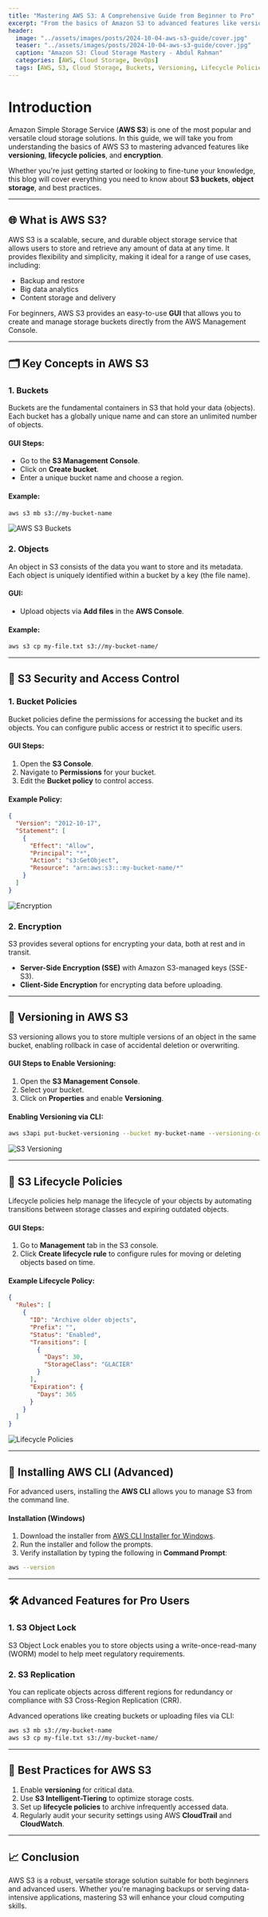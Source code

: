 ```yaml
---
title: "Mastering AWS S3: A Comprehensive Guide from Beginner to Pro"
excerpt: "From the basics of Amazon S3 to advanced features like versioning and lifecycle policies, this guide covers it all."
header:
  image: "../assets/images/posts/2024-10-04-aws-s3-guide/cover.jpg"
  teaser: "../assets/images/posts/2024-10-04-aws-s3-guide/cover.jpg"
  caption: "Amazon S3: Cloud Storage Mastery - Abdul Rahman"
  categories: [AWS, Cloud Storage, DevOps]
  tags: [AWS, S3, Cloud Storage, Buckets, Versioning, Lifecycle Policies, Encryption]
---
```


# Introduction

Amazon Simple Storage Service (**AWS S3**) is one of the most popular and versatile cloud storage solutions. In this guide, we will take you from understanding the basics of AWS S3 to mastering advanced features like **versioning**, **lifecycle policies**, and **encryption**.

Whether you're just getting started or looking to fine-tune your knowledge, this blog will cover everything you need to know about **S3 buckets**, **object storage**, and best practices.

---

## 🌐 What is AWS S3?

AWS S3 is a scalable, secure, and durable object storage service that allows users to store and retrieve any amount of data at any time. It provides flexibility and simplicity, making it ideal for a range of use cases, including:

- Backup and restore
- Big data analytics
- Content storage and delivery

For beginners, AWS S3 provides an easy-to-use **GUI** that allows you to create and manage storage buckets directly from the AWS Management Console.

---

## 🗂️ Key Concepts in AWS S3

### 1. **Buckets**

Buckets are the fundamental containers in S3 that hold your data (objects). Each bucket has a globally unique name and can store an unlimited number of objects.

#### GUI Steps:
- Go to the **S3 Management Console**.
- Click on **Create bucket**.
- Enter a unique bucket name and choose a region.

#### Example:
```bash
aws s3 mb s3://my-bucket-name
```

![AWS S3 Buckets](../assets/images/posts/2024-10-04-aws-s3-guide/1.jpg)

### 2. **Objects**

An object in S3 consists of the data you want to store and its metadata. Each object is uniquely identified within a bucket by a key (the file name).

#### GUI:
- Upload objects via **Add files** in the **AWS Console**.

#### Example:
```bash
aws s3 cp my-file.txt s3://my-bucket-name/
```

---

## 🔐 S3 Security and Access Control

### 1. **Bucket Policies**

Bucket policies define the permissions for accessing the bucket and its objects. You can configure public access or restrict it to specific users.

#### GUI Steps:
1. Open the **S3 Console**.
2. Navigate to **Permissions** for your bucket.
3. Edit the **Bucket policy** to control access.

#### Example Policy:
```json
{
  "Version": "2012-10-17",
  "Statement": [
    {
      "Effect": "Allow",
      "Principal": "*",
      "Action": "s3:GetObject",
      "Resource": "arn:aws:s3:::my-bucket-name/*"
    }
  ]
}
```

![Encryption](../assets/images/posts/2024-10-04-aws-s3-guide/2.png)

### 2. **Encryption**

S3 provides several options for encrypting your data, both at rest and in transit.

- **Server-Side Encryption (SSE)** with Amazon S3-managed keys (SSE-S3).
- **Client-Side Encryption** for encrypting data before uploading.

---

## 📜 Versioning in AWS S3

S3 versioning allows you to store multiple versions of an object in the same bucket, enabling rollback in case of accidental deletion or overwriting.

#### GUI Steps to Enable Versioning:
1. Open the **S3 Management Console**.
2. Select your bucket.
3. Click on **Properties** and enable **Versioning**.

#### Enabling Versioning via CLI:
```bash
aws s3api put-bucket-versioning --bucket my-bucket-name --versioning-configuration Status=Enabled
```

![S3 Versioning](../assets/images/posts/2024-10-04-aws-s3-guide/3.png)

---

## 🔄 S3 Lifecycle Policies

Lifecycle policies help manage the lifecycle of your objects by automating transitions between storage classes and expiring outdated objects.

#### GUI Steps:
1. Go to **Management** tab in the S3 console.
2. Click **Create lifecycle rule** to configure rules for moving or deleting objects based on time.

#### Example Lifecycle Policy:
```json
{
  "Rules": [
    {
      "ID": "Archive older objects",
      "Prefix": "",
      "Status": "Enabled",
      "Transitions": [
        {
          "Days": 30,
          "StorageClass": "GLACIER"
        }
      ],
      "Expiration": {
        "Days": 365
      }
    }
  ]
}
```

![Lifecycle Policies](../assets/images/posts/2024-10-04-aws-s3-guide/4.jpg)

---

## 🔧 Installing AWS CLI (Advanced)

For advanced users, installing the **AWS CLI** allows you to manage S3 from the command line.

#### Installation (Windows)

1. Download the installer from [AWS CLI Installer for Windows](https://docs.aws.amazon.com/cli/latest/userguide/install-cliv2-windows.html).
2. Run the installer and follow the prompts.
3. Verify installation by typing the following in **Command Prompt**:

```bash
aws --version
```

---

## 🛠️ Advanced Features for Pro Users

### 1. **S3 Object Lock**

S3 Object Lock enables you to store objects using a write-once-read-many (WORM) model to help meet regulatory requirements.

### 2. **S3 Replication**

You can replicate objects across different regions for redundancy or compliance with S3 Cross-Region Replication (CRR).

Advanced operations like creating buckets or uploading files via CLI:

```bash
aws s3 mb s3://my-bucket-name
aws s3 cp my-file.txt s3://my-bucket-name/
```

---

## 🚀 Best Practices for AWS S3

1. Enable **versioning** for critical data.
2. Use **S3 Intelligent-Tiering** to optimize storage costs.
3. Set up **lifecycle policies** to archive infrequently accessed data.
4. Regularly audit your security settings using AWS **CloudTrail** and **CloudWatch**.

---

## 📈 Conclusion

AWS S3 is a robust, versatile storage solution suitable for both beginners and advanced users. Whether you're managing backups or serving data-intensive applications, mastering S3 will enhance your cloud computing skills.
